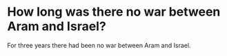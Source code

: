# How long was there no war between Aram and Israel?

For three years there had been no war between Aram and Israel.
